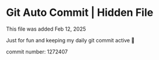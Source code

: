 # Git Auto Commit | Hidden File

This file was added Feb 12, 2025

Just for fun and keeping my daily git commit active 🤪

commit number: 1272407
